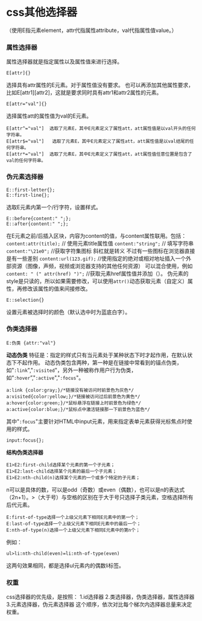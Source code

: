 css其他选择器
===================
（使用E指元素element，attr代指属性attribute，val代指属性值value。）
###  属性选择器
属性选择器就是指定属性以及属性值来进行选择。


    E[attr]{}
选择具有attr属性的E元素。对于属性值没有要求。
也可以再添加其他属性要求，比如E[attr1][attr2]，这就是要求同时具有attr1和attr2属性的元素。

    E[attr="val"]{}
选择属性att的属性值为val的E元素。

    E[attr^="val"]	选取了元素E，其中E元素定义了属性att，att属性值是以val开头的任何字符串。
    E[attr$="val"]	 选取了元素E，其中E元素定义了属性att，att属性值是以val结尾的任何字符串。
    E[attr*="val"]	选取了元素E，其中E元素定义了属性att，att属性值任意位置是包含了val的任何字符串。

###  伪元素选择器

    E::first-letter{};
    E::first-line{};
选取E元素内第一个/行字符，设置样式。

    E::before{content:" ";};
    E::after{content:" ";};   
在E元素之前/后插入区块，内容为content的值，与content属性联用。包括：
`content:attr(title);` // 使用元素title属性值
`content:"string";` // 填写字符串
`content:"\21e0";` //获取字符集图标 斜杠就是转义 不过有一些图标在浏览器直接是有一些差别
`content:url(123.gif);` //使用指定的绝对或相对地址插入一个外部资源（图像，声频，视频或浏览器支持的其他任何资源）
可以混合使用，例如`content: " (" attr(href) ")";` //获取元素href属性值并添加（）。
伪元素的style是只读的，所以如果需要修改，可以使用`attr()`动态获取元素（自定义）属性，再修改该属性的值来间接修改。

    E::selection{}
设置元素被选择时的颜色（默认选中时为蓝底白字）。

###  伪类选择器

    E:伪类 {attr:"val"}
**动态伪类**
特征是：指定的样式只有当元素处于某种状态下时才起作用，在默认状态下不起作用。
动态伪类包含两种，第一种是在链接中常看到的锚点伪类，如"`:link`","`:visited`"，另外一种被称作用户行为伪类，如“`:hover`”,"`:active`","`:focus`"。

	a:link {color:gray;}/*链接没有被访问时前景色为灰色*/
	a:visited{color:yellow;}/*链接被访问过后前景色为黄色*/
	a:hover{color:green;}/*鼠标悬浮在链接上时前景色为绿色*/
	a:active{color:blue;}/*鼠标点中激活链接那一下前景色为蓝色*/
其中"`:focus`"主要针对HTML中input元素，用来指定表单元素获得光标焦点时使用的样式。

    input:focus{};


**结构伪类选择器**

    E1>E2:first-child选择某个元素的第一个子元素；
    E1>E2:last-child选择某个元素的最后一个子元素；
    E1>E2:nth-child(n)选择某个元素的一个或多个特定的子元素；
n可以是具体的数，可以是odd（奇数）或even（偶数），也可以是n的表达式（2n+1）。>（大于号）与空格的区别在于大于号只选择子类元素，空格选择所有后代元素。
    
    E:first-of-type选择一个上级父元素下相同E元素中的第一个；
    E:last-of-type选择一个上级父元素下相同E元素中的最后一个；
    E:nth-of-type(n)选择一个上级父元素下相同E元素中的第n个；
例如：

    ul>li:nth-child(even)=li:nth-of-type(even)
这两句效果相同，都是选择ul元素内的偶数li标签。


### 权重

css选择器的优先级，是按照：
1.id选择器
2.类选择器，伪类选择器，属性选择器
3.元素选择器，伪元素选择器
这个顺序，依次对比每个梯次内选择器总量来决定权重。

